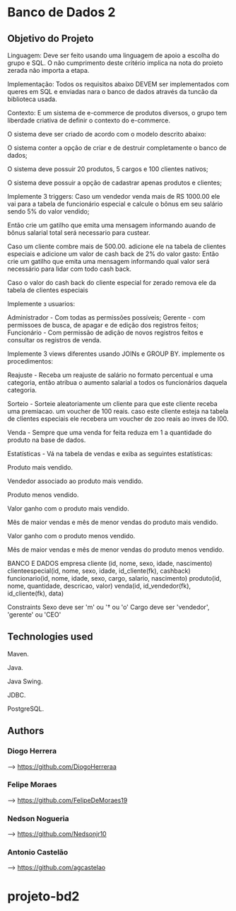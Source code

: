 # Banco de Dados 2

## Objetivo do Projeto 

Linguagem: Deve ser feito usando uma linguagem de apoio a escolha do grupo e SQL. O não cumprimento deste critério implica na nota do proieto zerada não importa a etapa.

Implementação: Todos os requisitos abaixo DEVEM ser implementados com queres em SQL e
enviadas nara o banco de dados através da tuncão da biblioteca usada.

Contexto: E um sistema de e-commerce de produtos diversos, o grupo tem liberdade criativa de
definir o contexto do e-commerce.

O sistema deve ser criado de acordo com o modelo descrito abaixo:

O sistema conter a opção de criar e de destruir completamente o banco de dados;

O sistema deve possuir 20 produtos, 5 cargos e 100 clientes nativos;

O sistema deve possuir a opção de cadastrar apenas produtos e clientes;

Implemente 3 triggers:
Caso um vendedor venda mais de RS 1000.00 ele vai para a tabela de funcionário
especial e calcule o bônus em seu salário sendo 5% do valor vendido;

Então crie um gatilho que emita uma mensagem informando auando de bônus salarial total será
necessario para custear.

Caso um cliente combre mais de 500.00. adicione ele na tabela de clientes especiais
e adicione um valor de cash back de 2% do valor gasto: Então crie um gatilho que emita uma mensagem informando qual valor será necessário para lidar com todo
cash back.

Caso o valor do cash back do cliente especial for zerado remova ele da tabela de
clientes especiais

Implemente з usuarios:

Administrador - Com todas as permissões possíveis;
Gerente - com permissoes de busca, de apagar e de edição dos registros feitos;
Funcionário - Com permissão de adição de novos registros feitos e consultar os registros de venda.

Implemente 3 views diferentes usando JOINs e GROUP BY.
implemente os procedimentos:

Reajuste - Receba um reajuste de salário no formato percentual e uma categoria, então atribua o aumento salarial a todos os funcionários daquela categoria.

Sorteio - Sorteie aleatoriamente um cliente para que este cliente receba uma
premiacao. um voucher de 100 reais. caso este cliente esteja na tabela de clientes
especiais ele recebera um voucher de zoo reais ao inves de I00.

Venda - Sempre que uma venda for feita reduza em 1 a quantidade do produto na
base de dados.

Estatísticas - Vá na tabela de vendas e exiba as seguintes estatísticas:

Produto mais vendido.

Vendedor associado ao produto mais vendido.

Produto menos vendido.

Valor ganho com o produto mais vendido.

Mês de maior vendas e mês de menor vendas do produto mais vendido.

Valor ganho com o produto menos vendido.

Mês de maior vendas e mês de menor vendas do produto menos vendido.

BANCO E DADOS empresa
cliente (id, nome, sexo, idade, nascimento)
clienteespecial(id, nome, sexo, idade, id_cliente(fk), cashback)
funcionario(id, nome, idade, sexo, cargo, salario, nascimento)
produto(id, nome, quantidade, descricao, valor)
venda(id, id_vendedor(fk), id_cliente(fk), data)

Constraints
Sexo deve ser 'm' ou '† ou 'o'
Cargo deve ser 'vendedor', 'gerente' ou 'CEO'

## Technologies used

Maven.

Java.

Java Swing.

JDBC.

PostgreSQL.


## Authors

### Diogo Herrera 
--> https://github.com/DiogoHerreraa
### Felipe Moraes
--> https://github.com/FelipeDeMoraes19
### Nedson Nogueria
--> https://github.com/Nedsonjr10
### Antonio Castelão
--> https://github.com/agcastelao





# projeto-bd2
